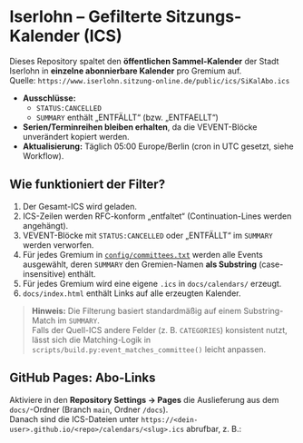# Iserlohn – Gefilterte Sitzungs-Kalender (ICS)

Dieses Repository spaltet den **öffentlichen Sammel-Kalender** der Stadt Iserlohn in **einzelne abonnierbare Kalender** pro Gremium auf.  
Quelle: `https://www.iserlohn.sitzung-online.de/public/ics/SiKalAbo.ics`

- **Ausschlüsse:**  
  - `STATUS:CANCELLED`  
  - `SUMMARY` enthält „ENTFÄLLT“ (bzw. „ENTFAELLT“)  
- **Serien/Terminreihen bleiben erhalten**, da die VEVENT-Blöcke unverändert kopiert werden.
- **Aktualisierung:** Täglich 05:00 Europe/Berlin (cron in UTC gesetzt, siehe Workflow).

## Wie funktioniert der Filter?

1. Der Gesamt-ICS wird geladen.
2. ICS-Zeilen werden RFC-konform „entfaltet“ (Continuation-Lines werden angehängt).
3. VEVENT-Blöcke mit `STATUS:CANCELLED` oder „ENTFÄLLT“ im `SUMMARY` werden verworfen.
4. Für jedes Gremium in [`config/committees.txt`](config/committees.txt) werden alle Events ausgewählt, deren `SUMMARY` den Gremien-Namen **als Substring** (case-insensitive) enthält.
5. Für jedes Gremium wird eine eigene `.ics` in `docs/calendars/` erzeugt.
6. `docs/index.html` enthält Links auf alle erzeugten Kalender.

> **Hinweis:** Die Filterung basiert standardmäßig auf einem Substring-Match im `SUMMARY`.  
> Falls der Quell-ICS andere Felder (z. B. `CATEGORIES`) konsistent nutzt, lässt sich die Matching-Logik in `scripts/build.py:event_matches_committee()` leicht anpassen.

## GitHub Pages: Abo-Links

Aktiviere in den **Repository Settings → Pages** die Auslieferung aus dem `docs/`-Ordner (Branch `main`, Ordner `/docs`).  
Danach sind die ICS-Dateien unter `https://<dein-user>.github.io/<repo>/calendars/<slug>.ics` abrufbar, z. B.:

